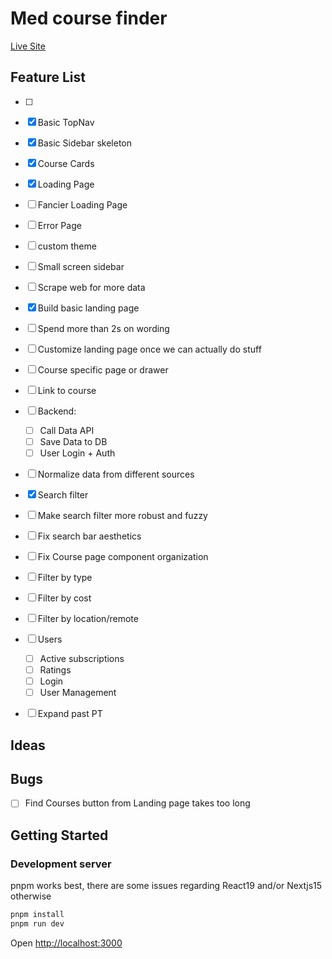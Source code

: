 # Med course finder

[Live Site](https://med-courses.vercel.app/)

## Feature List

- [ ]
- [x] Basic TopNav
- [x] Basic Sidebar skeleton
- [x] Course Cards
- [x] Loading Page
- [ ] Fancier Loading Page
- [ ] Error Page
- [ ] custom theme
- [ ] Small screen sidebar
- [ ] Scrape web for more data
- [x] Build basic landing page
- [ ] Spend more than 2s on wording
- [ ] Customize landing page once we can actually do stuff
- [ ] Course specific page or drawer
- [ ] Link to course
- [ ] Backend:

  - [ ] Call Data API
  - [ ] Save Data to DB
  - [ ] User Login + Auth

- [ ] Normalize data from different sources
- [x] Search filter
- [ ] Make search filter more robust and fuzzy
- [ ] Fix search bar aesthetics
- [ ] Fix Course page component organization
- [ ] Filter by type
- [ ] Filter by cost
- [ ] Filter by location/remote
- [ ] Users
  - [ ] Active subscriptions
  - [ ] Ratings
  - [ ] Login
  - [ ] User Management
- [ ] Expand past PT

## Ideas

## Bugs

- [ ] Find Courses button from Landing page takes too long

## Getting Started

### Development server

pnpm works best, there are some issues regarding React19 and/or Nextjs15 otherwise

```bash
pnpm install
pnpm run dev
```

Open [http://localhost:3000](http://localhost:3000)
